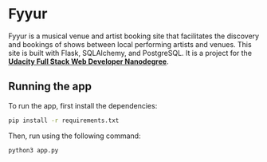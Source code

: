 # Fyyur

Fyyur is a musical venue and artist booking site that facilitates the discovery and bookings of shows between local performing artists and venues. This site is built with Flask, SQLAlchemy, and PostgreSQL. It is a project for the [**Udacity Full Stack Web Developer Nanodegree**](https://www.udacity.com/course/full-stack-web-developer-nanodegree--nd0044).

## Running the app

To run the app, first install the dependencies:

```bash
pip install -r requirements.txt
```

Then, run using the following command:

```bash
python3 app.py
```